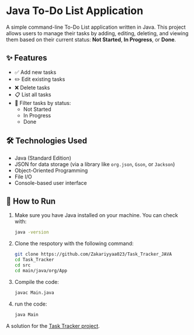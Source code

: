 # Java To-Do List Application

A simple command-line To-Do List application written in Java. This project allows users to manage their tasks by adding, editing, deleting, and viewing them based on their current status: **Not Started**, **In Progress**, or **Done**.

## ✨ Features

- ✅ Add new tasks
- ✏️ Edit existing tasks
- ❌ Delete tasks
- 📋 List all tasks
- 🔄 Filter tasks by status:
  - Not Started
  - In Progress
  - Done

## 🛠️ Technologies Used

- Java (Standard Edition)
- JSON for data storage (via a library like `org.json`, `Gson`, or `Jackson`)
- Object-Oriented Programming
- File I/O
- Console-based user interface

## 🚀 How to Run

1. Make sure you have Java installed on your machine. You can check with:

    ```bash
    java -version


2. Clone the respotory with the following command:

    ```bash
    git clone https://github.com/Zakariyyaa023/Task_Tracker_JAVA
    cd Task_Tracker
    cd src
    cd main/java/org/App
    

3. Compile the code:

    ```bash
    javac Main.java

4. run the code:

    ```bash
    java Main

A solution for the [Task Tracker project](https://roadmap.sh/projects/task-tracker).
